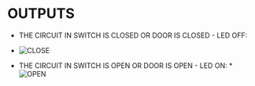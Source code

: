# OUTPUTS

* THE CIRCUIT IN SWITCH IS CLOSED OR DOOR IS CLOSED - LED OFF:
* ![CLOSE](https://user-images.githubusercontent.com/93699185/164932541-f4f03cfe-7f07-495c-ad20-9e428e005a71.png)



* THE CIRCUIT IN SWITCH IS OPEN OR DOOR IS OPEN - LED ON:
*![OPEN](https://user-images.githubusercontent.com/93699185/164932742-47170bce-6bb8-43ff-860f-d13398bf3a4e.png)
